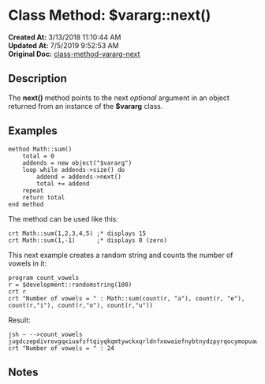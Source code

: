 # Class Method: $vararg::next()

**Created At:** 3/13/2018 11:10:44 AM  
**Updated At:** 7/5/2019 9:52:53 AM  
**Original Doc:** [class-method-vararg-next](https://docs.jbase.com/42948-dynamic-objects/class-method-vararg-next)  


## Description

The **next()** method points to the next *optional* argument in an object returned from an instance of the **$vararg** class.



## Examples

```
method Math::sum()
    total = 0
    addends = new object("$vararg")
    loop while addends->size() do
        addend = addends->next()
        total += addend
    repeat
    return total
end method
```



The method can be used like this:

```
crt Math::sum(1,2,3,4,5) ;* displays 15
crt Math::sum(1,-1)      ;* displays 0 (zero)
```



This next example creates a random string and counts the number of vowels in it:

```
program count_vowels
r = $development::randomstring(100)
crt r
crt "Number of vowels = " : Math::sum(count(r, "a"), count(r, "e"), count(r,"i"), count(r,"o"), count(r,"u"))
```

Result:

```
jsh ~ -->count_vowels
jugdczepdivrovgqxiuafsftqiyqkqmtywckxqrldnfxowaiefnybtnydzpyrqocymopuawmtqbnnyolztahluwaaxwjdyozaict
crt "Number of vowels = " : 24
```



## Notes


